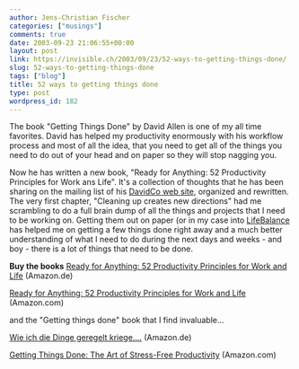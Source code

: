 ```yaml
---
author: Jens-Christian Fischer
categories: ["musings"]
comments: true
date: 2003-09-23 21:06:55+00:00
layout: post
link: https://invisible.ch/2003/09/23/52-ways-to-getting-things-done/
slug: 52-ways-to-getting-things-done
tags: ["blog"]
title: 52 ways to getting things done
type: post
wordpress_id: 182
---
```


The book "Getting Things Done" by David Allen is one of my all time favorites. David has helped my productivity enormously with his workflow process and most of all the idea, that you need to get all of the things you need to do out of your head and on paper so they will stop nagging you.

Now he has written a new book, "Ready for Anything: 52 Productivity Principles for Work ans Life". It's a collection of thoughts that he has been sharing on the mailing list of his [DavidCo web site](https://www.davidco.com), organized and rewritten. The very first chapter, "Cleaning up creates new directions" had me scrambling to do a full brain dump of all the things and projects that I need to be working on. Getting them out on paper (or in my case into [LifeBalance](https://www.llamagraphics.com/LB/LifeBalanceTop.html) has helped me on getting a few things done right away and a much better understanding of what I need to do during the next days and weeks - and boy - there is a lot of things that need to be done.

**Buy the books**
[Ready for Anything: 52 Productivity Principles for Work and Life](https://www.amazon.de/exec/obidos/ASIN/0670032506/invisiblech-21) (Amazon.de)  

[Ready for Anything: 52 Productivity Principles for Work and Life](https://www.amazon.com/exec/obidos/ASIN/0670032506/invisiblech-20) (Amazon.com)  

and the "Getting things done" book that I find invaluable...  

[Wie ich die Dinge geregelt kriege....](https://www.amazon.de/exec/obidos/ASIN/3492044026/invisiblech-21) (Amazon.de)  

[Getting Things Done: The Art of Stress-Free Productivity](https://www.amazon.com/exec/obidos/ASIN/0142000280/invisiblech-20) (Amazon.com)

